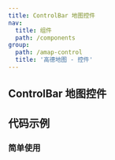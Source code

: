 ```yaml
---
title: ControlBar 地图控件
nav:
  title: 组件
  path: /components
group:
  path: /amap-control
  title: '高德地图 - 控件'
---
```


## ControlBar 地图控件

## 代码示例

### 简单使用

<code src="./demo/demo-01.tsx" />
